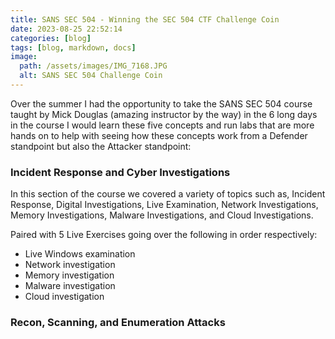 ```yaml
---
title: SANS SEC 504 - Winning the SEC 504 CTF Challenge Coin
date: 2023-08-25 22:52:14
categories: [blog]
tags: [blog, markdown, docs]
image:
  path: /assets/images/IMG_7168.JPG
  alt: SANS SEC 504 Challenge Coin
---
```


Over the summer I had the opportunity to take the SANS SEC 504 course taught by Mick Douglas (amazing instructor by the way) in the 6 long days in the course I would learn these five concepts and run labs that are more hands on to help with seeing how these concepts work from a Defender standpoint but also the Attacker standpoint: 

### Incident Response and Cyber Investigations
In this section of the course we covered a variety of topics such as, Incident Response, Digital Investigations, Live Examination, Network Investigations, Memory Investigations, Malware Investigations, and Cloud Investigations. 

Paired with 5 Live Exercises going over the following in order respectively: 

- Live Windows examination
- Network investigation
- Memory investigation
- Malware investigation
- Cloud investigation

### Recon, Scanning, and Enumeration Attacks
